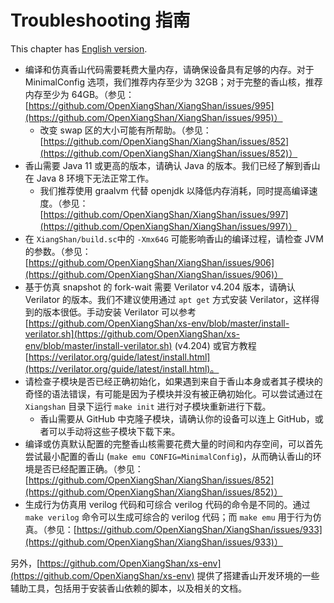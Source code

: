 Troubleshooting 指南
================

This chapter has [English version](./troubleshoot.md).

* 编译和仿真香山代码需要耗费大量内存，请确保设备具有足够的内存。对于 MinimalConfig 选项，我们推荐内存至少为 32GB；对于完整的香山核，推荐内存至少为 64GB。（参见：[https://github.com/OpenXiangShan/XiangShan/issues/995](https://github.com/OpenXiangShan/XiangShan/issues/995)）
    * 改变 swap 区的大小可能有所帮助。（参见：[https://github.com/OpenXiangShan/XiangShan/issues/852](https://github.com/OpenXiangShan/XiangShan/issues/852)）
* 香山需要 Java 11 或更高的版本，请确认 Java 的版本。我们已经了解到香山在 Java 8 环境下无法正常工作。
    * 我们推荐使用 graalvm 代替 openjdk 以降低内存消耗，同时提高编译速度。（参见：[https://github.com/OpenXiangShan/XiangShan/issues/997](https://github.com/OpenXiangShan/XiangShan/issues/997)）
* 在 `XiangShan/build.sc`中的 `-Xmx64G` 可能影响香山的编译过程，请检查 JVM 的参数。（参见：[https://github.com/OpenXiangShan/XiangShan/issues/906](https://github.com/OpenXiangShan/XiangShan/issues/906)）
* 基于仿真 snapshot 的 fork-wait 需要 Verilator v4.204 版本，请确认 Verilator 的版本。我们不建议使用通过 `apt get` 方式安装 Verilator，这样得到的版本很低。手动安装 Verilator 可以参考 [https://github.com/OpenXiangShan/xs-env/blob/master/install-verilator.sh](https://github.com/OpenXiangShan/xs-env/blob/master/install-verilator.sh) (v4.204) 或官方教程 [https://verilator.org/guide/latest/install.html](https://verilator.org/guide/latest/install.html)。
* 请检查子模块是否已经正确初始化，如果遇到来自于香山本身或者其子模块的奇怪的语法错误，有可能是因为子模块并没有被正确初始化。可以尝试通过在 `Xiangshan` 目录下运行 `make init` 进行对子模块重新进行下载。
    * 香山需要从 GitHub 中克隆子模块，请确认你的设备可以连上 GitHub，或者可以手动将这些子模块下载下来。
* 编译或仿真默认配置的完整香山核需要花费大量的时间和内存空间，可以首先尝试最小配置的香山 (`make emu CONFIG=MinimalConfig`)，从而确认香山的环境是否已经配置正确。（参见：[https://github.com/OpenXiangShan/XiangShan/issues/852](https://github.com/OpenXiangShan/XiangShan/issues/852)）
* 生成行为仿真用 verilog 代码和可综合 verilog 代码的命令是不同的。通过 `make verilog` 命令可以生成可综合的 verilog 代码；而 `make emu` 用于行为仿真。（参见：[https://github.com/OpenXiangShan/XiangShan/issues/933](https://github.com/OpenXiangShan/XiangShan/issues/933)）

另外，[https://github.com/OpenXiangShan/xs-env](https://github.com/OpenXiangShan/xs-env) 提供了搭建香山开发环境的一些辅助工具，包括用于安装香山依赖的脚本，以及相关的文档。